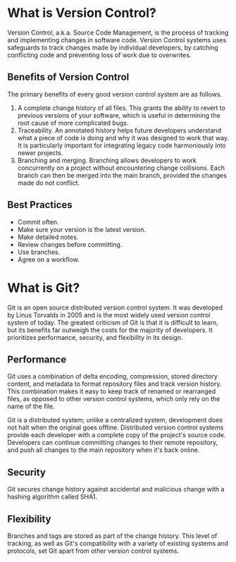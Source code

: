 # What is Version Control?

Version Control, a.k.a. Source Code Management, is the process of tracking and implementing changes in software code. Version Control systems uses safeguards to track changes made by individual developers, by catching conflicting code and preventing loss of work due to overwrites.

## Benefits of Version Control

The primary benefits of every good version control system are as follows.

1. A complete change history of all files. This grants the ability to revert to previous versions of your software, which is useful in determining the root cause of more complicated bugs.
2. Traceability. An annotated history helps future developers understand what a piece of code is doing and why it was designed to work that way. It is particularly important for integrating legacy code harmoniously into newer projects.
3. Branching and merging. Branching allows developers to work concurrently on a project without encountering change collisions. Each branch can then be merged into the main branch, provided the changes made do not conflict. 

## Best Practices

* Commit often.
* Make sure your version is the latest version.
* Make detailed notes.
* Review changes before committing.
* Use branches.
* Agree on a workflow.

# What is Git?

Git is an open source distributed version control system. It was developed by Linus Torvalds in 2005 and is the most widely used version control system of today. The greatest criticism of Git is that it is difficult to learn, but its benefits far outweigh the costs for the majority of developers. It prioritizes performance, security, and flexibility in its design.

## Performance

Git uses a combination of delta encoding, compression, stored directory content, and metadata to format repository files and track version history. This combination makes it easy to keep track of renamed or rearranged files, as opposed to other version control systems, which only rely on the name of the file.

Git is a distributed system; unlike a centralized system, development does not halt when the original goes offline. Distributed version control systems provide each developer with a complete copy of the project's source code. Developers can continue committing changes to their remote repository, and push all changes to the main repository when it's back online.

## Security

Git secures change history against accidental and malicious change with a hashing algorithm called SHA1.

## Flexibility

Branches and tags are stored as part of the change history. This level of tracking, as well as Git's compatibility with a variety of existing systems and protocols, set Git apart from other version control systems.